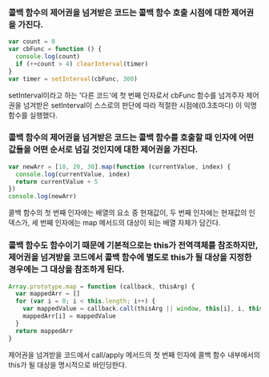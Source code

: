 ### 콜백 함수의 제어권을 넘겨받은 코드는 콜백 함수 호출 시점에 대한 제어권을 가진다.

```javascript
var count = 0
var cbFunc = function () {
  console.log(count)
  if (++count > 4) clearInterval(timer)
}
var timer = setInterval(cbFunc, 300)
```

setInterval이라고 하는 '다른 코드'에 첫 번째 인자로서 cbFunc 함수를 넘겨주자 제어권을 넘겨받은 setInterval이 스스로의 판단에 따라 적절한 시점에(0.3초마다) 이 익명 함수를 실행했다.

### 콜백 함수의 제어권을 넘겨받은 코드는 콜백 함수를 호출할 때 인자에 어떤 값들을 어떤 순서로 넘길 것인지에 대한 제어권을 가진다.

```javascript
var newArr = [10, 20, 30].map(function (currentValue, index) {
  console.log(currentValue, index)
  return currentValue + 5
})
console.log(newArr)
```

콜백 함수의 첫 번째 인자에는 배열의 요소 중 현재값이, 두 번째 인자에는 현재값의 인덱스가, 세 번째 인자에는 map 메서드의 대상이 되는 배열 자체가 담긴다.

### 콜백 함수도 함수이기 때문에 기본적으로는 this가 전역객체를 참조하지만, 제어권을 넘겨받을 코드에서 콜백 함수에 별도로 this가 될 대상을 지정한 경우에는 그 대상을 참조하게 된다.

```javascript
Array.prototype.map = function (callback, thisArg) {
  var mappedArr = []
  for (var i = 0; i < this.length; i++) {
    var mappedValue = callback.call(thisArg || window, this[i], i, this)
    mappedArr[i] = mappedValue
  }
  return mappedArr
}
```

제어권을 넘겨받을 코드에서 call/apply 메서드의 첫 번째 인자에 콜백 함수 내부에서의 this가 될 대상을 명시적으로 바인딩한다.
